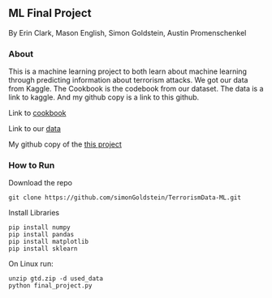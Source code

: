 ML Final Project
----
By Erin Clark, Mason English, Simon Goldstein, Austin Promenschenkel

### About
This is a machine learning project to both learn about machine learning through predicting information about terrorism attacks.
We got our data from Kaggle. The Cookbook is the codebook from our dataset. The data is a link to kaggle. And my github copy is a link to this github. 

Link to [cookbook](https://start.umd.edu/gtd/downloads/Codebook.pdf)                                        
                                                                                                            
Link to our [data](https://www.kaggle.com/START-UMD/gtd)                                                    
                                                                                                            
My github copy of the [this project](https://github.com/simonGoldstein/TerrorismData-ML/blob/master/gtd.zip)

### How to Run

Download the repo

    git clone https://github.com/simonGoldstein/TerrorismData-ML.git

Install Libraries
    
    pip install numpy
    pip install pandas
    pip install matplotlib
    pip install sklearn

On Linux run:
    
    unzip gtd.zip -d used_data
    python final_project.py
